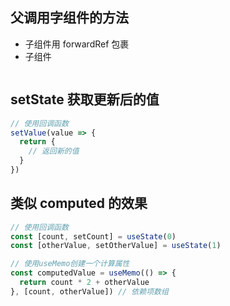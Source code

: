 ## 父调用字组件的方法

- 子组件用 forwardRef 包裹
- 子组件
```ts

```

## setState 获取更新后的值

```ts
// 使用回调函数
setValue(value => {
  return {
    // 返回新的值
  }
})
```

## 类似 computed 的效果

```ts
// 使用回调函数
const [count, setCount] = useState(0)
const [otherValue, setOtherValue] = useState(1)

// 使用useMemo创建一个计算属性
const computedValue = useMemo(() => {
  return count * 2 + otherValue
}, [count, otherValue]) // 依赖项数组
```
